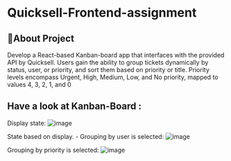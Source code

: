 # Quicksell-Frontend-assignment

## 📌About Project
Develop a React-based Kanban-board app that interfaces with the provided API by Quicksell. Users gain the ability to group tickets dynamically by status, user, or priority, and sort them based on priority or title. Priority levels encompass Urgent, High, Medium, Low, and No priority, mapped to values 4, 3, 2, 1, and 0

## Have a look at Kanban-Board :

Display state: 
![image](https://github.com/user-attachments/assets/a4544cb3-baec-4220-b894-0344f518f2e3)

State based on display. - Grouping by user is selected:
![image](https://github.com/user-attachments/assets/db183a7a-b22c-4331-83c9-abca33820caf)

Grouping by priority is selected:
![image](https://github.com/user-attachments/assets/8d3e1f5a-9653-40a2-911e-627355980e6e)


